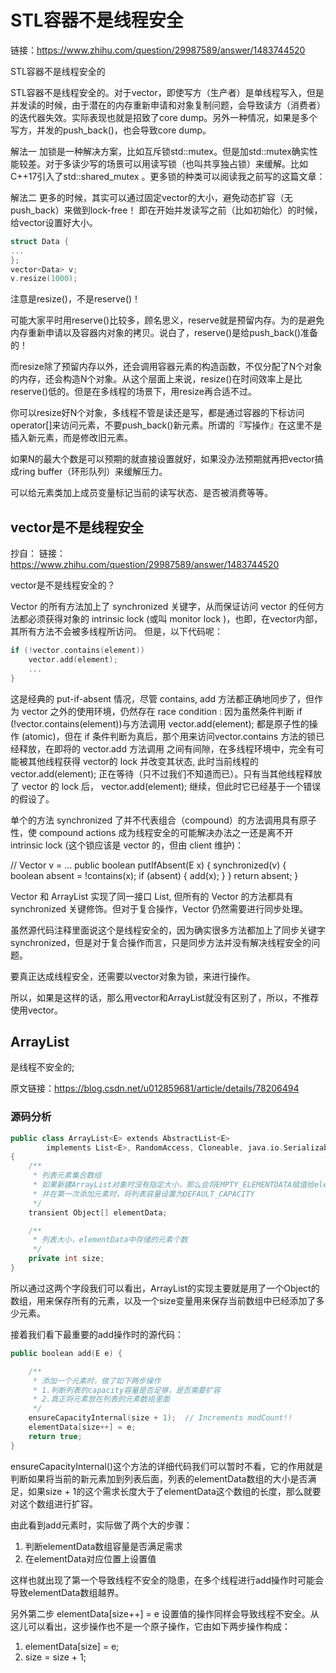 # STL容器不是线程安全

链接：https://www.zhihu.com/question/29987589/answer/1483744520

STL容器不是线程安全的

STL容器不是线程安全的。对于vector，即使写方（生产者）是单线程写入，但是并发读的时候，由于潜在的内存重新申请和对象复制问题，会导致读方（消费者）的迭代器失效。实际表现也就是招致了core dump。另外一种情况，如果是多个写方，并发的push_back()，也会导致core dump。

解法一
加锁是一种解决方案，比如互斥锁std::mutex。但是加std::mutex确实性能较差。对于多读少写的场景可以用读写锁（也叫共享独占锁）来缓解。比如C++17引入了std::shared_mutex 。更多锁的种类可以阅读我之前写的这篇文章：

解法二
更多的时候，其实可以通过固定vector的大小，避免动态扩容（无push_back）来做到lock-free！
即在开始并发读写之前（比如初始化）的时候，给vector设置好大小。

```cpp
struct Data {
...
};
vector<Data> v;
v.resize(1000);
```

注意是resize()，不是reserve()！

可能大家平时用reserve()比较多，顾名思义，reserve就是预留内存。为的是避免内存重新申请以及容器内对象的拷贝。说白了，reserve()是给push_back()准备的！

而resize除了预留内存以外，还会调用容器元素的构造函数，不仅分配了N个对象的内存，还会构造N个对象。从这个层面上来说，resize()在时间效率上是比reserve()低的。但是在多线程的场景下，用resize再合适不过。

你可以resize好N个对象，多线程不管是读还是写，都是通过容器的下标访问operator[]来访问元素，不要push_back()新元素。所谓的『写操作』在这里不是插入新元素，而是修改旧元素。

如果N的最大个数是可以预期的就直接设置就好，如果没办法预期就再把vector搞成ring buffer（环形队列）来缓解压力。

可以给元素类加上成员变量标记当前的读写状态、是否被消费等等。





## vector是不是线程安全

抄自：
链接：https://www.zhihu.com/question/29987589/answer/1483744520

vector是不是线程安全的？

Vector 的所有方法加上了 synchronized 关键字，从而保证访问 vector 的任何方法都必须获得对象的  intrinsic lock  (或叫  monitor lock )，也即，在vector内部，其所有方法不会被多线程所访问。
但是，以下代码呢：

```cpp
if (!vector.contains(element)) 
    vector.add(element); 
    ...
}
```

这是经典的  put-if-absent  情况，尽管 contains, add 方法都正确地同步了，但作为 vector 之外的使用环境，仍然存在   race condition : 因为虽然条件判断  if (!vector.contains(element))与方法调用  vector.add(element);   都是原子性的操作 (atomic)，但在 if 条件判断为真后，那个用来访问vector.contains 方法的锁已经释放，在即将的 vector.add 方法调用 之间有间隙，在多线程环境中，完全有可能被其他线程获得 vector的 lock 并改变其状态, 此时当前线程的 vector.add(element);   正在等待（只不过我们不知道而已）。只有当其他线程释放了 vector 的 lock 后， vector.add(element);  继续，但此时它已经基于一个错误的假设了。

单个的方法 synchronized 了并不代表组合（compound）的方法调用具有原子性，使 compound actions  成为线程安全的可能解决办法之一还是离不开 intrinsic lock  (这个锁应该是 vector 的，但由 client 维护)：

// Vector v = ...
    public  boolean putIfAbsent(E x) {
synchronized(v) {  
            boolean absent = !contains(x); 
            if (absent) { 
                add(x);
} 
}
        return absent; 
    }

Vector 和 ArrayList 实现了同一接口 List, 但所有的 Vector 的方法都具有 synchronized 关键修饰。但对于复合操作，Vector 仍然需要进行同步处理。 

虽然源代码注释里面说这个是线程安全的，因为确实很多方法都加上了同步关键字synchronized，但是对于复合操作而言，只是同步方法并没有解决线程安全的问题。

要真正达成线程安全，还需要以vector对象为锁，来进行操作。

所以，如果是这样的话，那么用vector和ArrayList就没有区别了，所以，不推荐使用vector。

## ArrayList

是线程不安全的;

原文链接：https://blog.csdn.net/u012859681/article/details/78206494

### 源码分析

```cpp
public class ArrayList<E> extends AbstractList<E>
        implements List<E>, RandomAccess, Cloneable, java.io.Serializable
{
    /**
     * 列表元素集合数组
     * 如果新建ArrayList对象时没有指定大小，那么会将EMPTY_ELEMENTDATA赋值给elementData，
     * 并在第一次添加元素时，将列表容量设置为DEFAULT_CAPACITY 
     */
    transient Object[] elementData; 

    /**
     * 列表大小，elementData中存储的元素个数
     */
    private int size;
}
```

所以通过这两个字段我们可以看出，ArrayList的实现主要就是用了一个Object的数组，用来保存所有的元素，以及一个size变量用来保存当前数组中已经添加了多少元素。

接着我们看下最重要的add操作时的源代码：

```cpp
public boolean add(E e) {

    /**
     * 添加一个元素时，做了如下两步操作
     * 1.判断列表的capacity容量是否足够，是否需要扩容
     * 2.真正将元素放在列表的元素数组里面
     */
    ensureCapacityInternal(size + 1);  // Increments modCount!!
    elementData[size++] = e;
    return true;
}

```

ensureCapacityInternal()这个方法的详细代码我们可以暂时不看，它的作用就是判断如果将当前的新元素加到列表后面，列表的elementData数组的大小是否满足，如果size + 1的这个需求长度大于了elementData这个数组的长度，那么就要对这个数组进行扩容。

由此看到add元素时，实际做了两个大的步骤：

1. 判断elementData数组容量是否满足需求
2. 在elementData对应位置上设置值

这样也就出现了第一个导致线程不安全的隐患，在多个线程进行add操作时可能会导致elementData数组越界。


另外第二步 elementData[size++] = e 设置值的操作同样会导致线程不安全。从这儿可以看出，这步操作也不是一个原子操作，它由如下两步操作构成：

1. elementData[size] = e;
2. size = size + 1;



